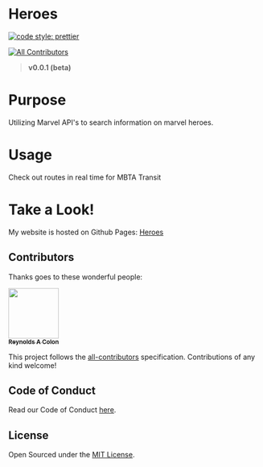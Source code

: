 # Heroes

[![code style: prettier](https://img.shields.io/badge/code_style-prettier-ff69b4.svg?style=flat-square)](https://github.com/prettier/prettier)

[![All Contributors](https://img.shields.io/badge/all_contributors-1-orange.svg?style=flat-square)](#contributors)

> **v0.0.1 (beta)**

# Purpose

Utilizing Marvel API's to search information on marvel heroes.

# Usage

Check out routes in real time for MBTA Transit

# Take a Look!

My website is hosted on Github Pages: [Heroes](https://rcolon100.github.io/heroes) 

## Contributors

Thanks goes to these wonderful people:

<!-- ALL-CONTRIBUTORS-LIST:START - Do not remove or modify this section -->
<!-- prettier-ignore -->
[<img src="https://avatars2.githubusercontent.com/u/19364468?v=4" width="100px;"/><br /><sub><b>Reynolds A Colon</b></sub>](https://www.github.com/rcolon100)<br />

<!-- ALL-CONTRIBUTORS-LIST:END -->

This project follows the [all-contributors](https://github.com/kentcdodds/all-contributors) specification. Contributions of any kind welcome!

## Code of Conduct

Read our Code of Conduct [here](CODE-OF-CONDUCT.md).

## License

Open Sourced under the [MIT License](LICENSE).
